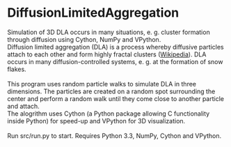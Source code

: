 DiffusionLimitedAggregation
===========================

Simulation of 3D DLA occurs in many situations, e. g. cluster formation through diffusion using Cython, NumPy and VPython.<br>
Diffusion limited aggregation (DLA) is a process whereby diffusive particles attach to each other and form highly fractal clusters (<a href="http://en.wikipedia.org/wiki/Diffusion-limited_aggregation">Wikipedia</a>). 
DLA occurs in many diffusion-controlled systems, e. g. at the formation of snow flakes. <br>
<br>
This program uses random particle walks to simulate DLA in three dimensions. The particles are created on a random spot surrounding the center and perform a random walk until they come close to another particle and attach.<br>
The alogrithm uses Cython (a Python package allowing C functionality inside Python) for speed-up and VPython for 3D visualization.<br>
<br>
Run src/run.py to start. Requires Python 3.3, NumPy, Cython and VPython.
